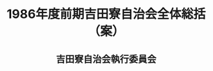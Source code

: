 <header>
<h1 class="title">1986年度前期吉田寮自治会全体総括（案）</h1>
<h2 class="author">吉田寮自治会執行委員会</h2>
</header>
